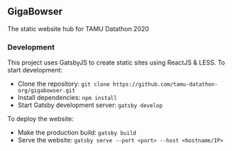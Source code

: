 ## GigaBowser

The static website hub for TAMU Datathon 2020

### Development

This project uses GatsbyJS to create static sites using ReactJS & LESS. To start development:
* Clone the repository: `git clone https://github.com/tamu-datathon-org/gigabowser.git`
* Install dependencies: `npm install`
* Start Gatsby development server: `gatsby develop`

To deploy the website:
* Make the production build: `gatsby build`
* Serve the website: `gatsby serve --port <port> --host <hostname/IP>`